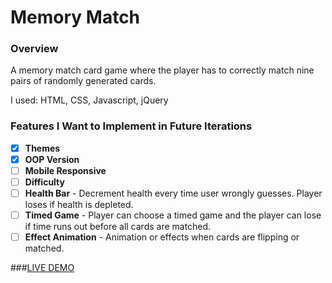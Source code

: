 # Memory Match

### Overview

A memory match card game where the player has to correctly match nine pairs of randomly generated cards. 

I used: HTML, CSS, Javascript, jQuery

### Features I Want to Implement in Future Iterations
- [x] **Themes**
- [x] **OOP Version**
- [ ] **Mobile Responsive**
- [ ] **Difficulty** 
- [ ] **Health Bar** - Decrement health every time user wrongly guesses. Player loses if health is depleted.
- [ ] **Timed Game** - Player can choose a timed game and the player can lose if time runs out before all cards are matched.
- [ ] **Effect Animation** - Animation or effects when cards are flipping or matched.

###[LIVE DEMO](http://jeesookim.com/app_memory_match/)

